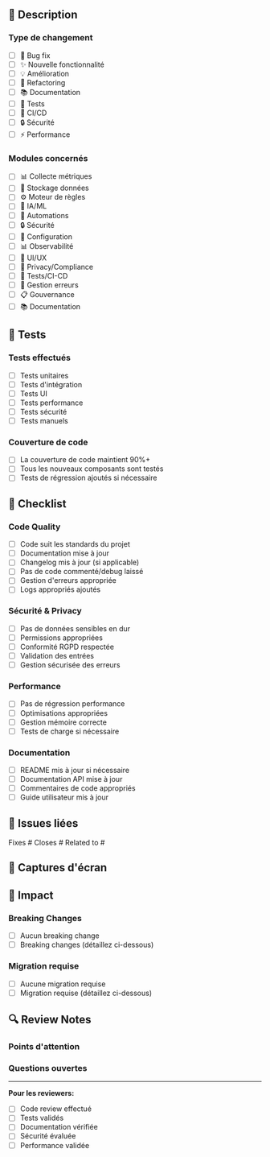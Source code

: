 ## 🚀 Description
<!-- Décrivez clairement les changements apportés -->

### Type de changement
- [ ] 🐛 Bug fix
- [ ] ✨ Nouvelle fonctionnalité
- [ ] 💡 Amélioration
- [ ] 🔧 Refactoring
- [ ] 📚 Documentation
- [ ] 🧪 Tests
- [ ] 🚀 CI/CD
- [ ] 🔒 Sécurité
- [ ] ⚡ Performance

### Modules concernés
- [ ] 📊 Collecte métriques
- [ ] 💾 Stockage données
- [ ] ⚙️ Moteur de règles
- [ ] 🤖 IA/ML
- [ ] 🔄 Automations
- [ ] 🔒 Sécurité
- [ ] 🚩 Configuration
- [ ] 📊 Observabilité
- [ ] 🎨 UI/UX
- [ ] 🔐 Privacy/Compliance
- [ ] 🧪 Tests/CI-CD
- [ ] 🚨 Gestion erreurs
- [ ] 📋 Gouvernance
- [ ] 📚 Documentation

## 🧪 Tests
<!-- Comment avez-vous testé vos changements ? -->

### Tests effectués
- [ ] Tests unitaires
- [ ] Tests d'intégration
- [ ] Tests UI
- [ ] Tests performance
- [ ] Tests sécurité
- [ ] Tests manuels

### Couverture de code
- [ ] La couverture de code maintient 90%+
- [ ] Tous les nouveaux composants sont testés
- [ ] Tests de régression ajoutés si nécessaire

## 📝 Checklist
<!-- Vérifiez tous les points applicables -->

### Code Quality
- [ ] Code suit les standards du projet
- [ ] Documentation mise à jour
- [ ] Changelog mis à jour (si applicable)
- [ ] Pas de code commenté/debug laissé
- [ ] Gestion d'erreurs appropriée
- [ ] Logs appropriés ajoutés

### Sécurité & Privacy
- [ ] Pas de données sensibles en dur
- [ ] Permissions appropriées
- [ ] Conformité RGPD respectée
- [ ] Validation des entrées
- [ ] Gestion sécurisée des erreurs

### Performance
- [ ] Pas de régression performance
- [ ] Optimisations appropriées
- [ ] Gestion mémoire correcte
- [ ] Tests de charge si nécessaire

### Documentation
- [ ] README mis à jour si nécessaire
- [ ] Documentation API mise à jour
- [ ] Commentaires de code appropriés
- [ ] Guide utilisateur mis à jour

## 🔗 Issues liées
<!-- Référencez les issues concernées -->
Fixes #
Closes #
Related to #

## 📸 Captures d'écran
<!-- Si applicable, ajoutez des captures d'écran -->

## 🎯 Impact
<!-- Décrivez l'impact de ces changements -->

### Breaking Changes
- [ ] Aucun breaking change
- [ ] Breaking changes (détaillez ci-dessous)

### Migration requise
- [ ] Aucune migration requise
- [ ] Migration requise (détaillez ci-dessous)

## 🔍 Review Notes
<!-- Notes spécifiques pour les reviewers -->

### Points d'attention
<!-- Zones nécessitant une attention particulière -->

### Questions ouvertes
<!-- Questions/décisions en suspens -->

---

**Pour les reviewers:**
- [ ] Code review effectué
- [ ] Tests validés
- [ ] Documentation vérifiée
- [ ] Sécurité évaluée
- [ ] Performance validée